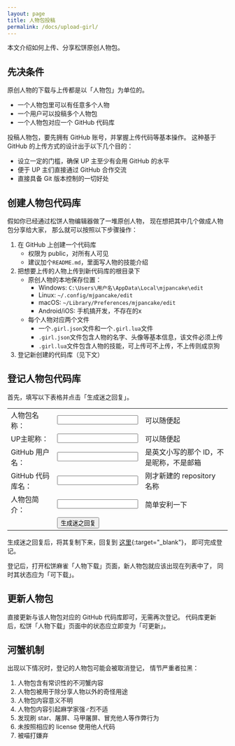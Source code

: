 ```yaml
---
layout: page
title: 人物包投稿
permalink: /docs/upload-girl/
---
```


<script>
function onSubmit() {
    var form = document.getElementById("form");
    var obj = {
        name: form.name.value,
        uploader: form.uploader.value,
        repo: form.username.value + "/" + form.repo.value,
        desc: form.desc.value
    };
    var output = document.getElementById("output");
    var json = JSON.stringify(obj, null, 2);
    output.innerHTML = "迷之回复：<br />" +
                       "<pre>" + new Option(json).innerHTML + "</pre>";
}
</script>

本文介绍如何上传、分享松饼原创人物包。

## 先决条件

原创人物的下载与上传都是以「人物包」为单位的。

- 一个人物包里可以有任意多个人物
- 一个用户可以投稿多个人物包
- 一个人物包对应一个 GitHub 代码库

投稿人物包，要先拥有 GitHub 账号，并掌握上传代码等基本操作。
这种基于 GitHub 的上传方式的设计出于以下几个目的：

- 设立一定的门槛，确保 UP 主至少有会用 GitHub 的水平
- 便于 UP 主们直接通过 GitHub 合作交流
- 直接具备 Git 版本控制的一切好处

## 创建人物包代码库

假如你已经通过松饼人物编辑器做了一堆原创人物，
现在想把其中几个做成人物包分享给大家，
那么就可以按照以下步骤操作：

1. 在 GitHub 上创建一个代码库
    - 权限为 public，对所有人可见
    - 建议加个`README.md`，里面写人物的技能介绍
2. 把想要上传的人物上传到新代码库的根目录下
    - 原创人物的本地保存位置：
        - Windows: `C:\Users\用户名\AppData\Local\mjpancake\edit`
        - Linux: `~/.config/mjpancake/edit`
        - macOS: `~/Library/Preferences/mjpancake/edit`
        - Android/iOS: 手机搞开发，不存在的x
    - 每个人物对应两个文件
        - 一个`.girl.json`文件和一个`.girl.lua`文件
        - `.girl.json`文件包含人物的名字、头像等基本信息，该文件必须上传
        - `.girl.lua`文件包含人物的技能，可上传可不上传，不上传则成京狗
3. 登记新创建的代码库（见下文）

## 登记人物包代码库

首先，填写以下表格并点击「生成迷之回复」。

<form id="form" action="javascript:onSubmit()">
  <table>
    <tr>
      <td>人物包名称：</td>
      <td><input type="text" name="name" value="" /></td>
      <td>可以随便起</td>
    </tr>
    <tr>
      <td>UP主昵称：</td>
      <td><input type="text" name="uploader" value="" /></td>
      <td>可以随便起</td>
    </tr>
    <tr>
      <td>GitHub 用户名：</td>
      <td><input type="text" name="username" value="" /></td>
      <td>是英文小写的那个 ID，不是昵称，不是邮箱</td>
    </tr>
    <tr>
      <td>GitHub 代码库名：</td>
      <td><input type="text" name="repo" value="" /></td>
      <td>刚才新建的 repository 名称</td>
    </tr>
    <tr>
      <td>人物包简介：</td>
      <td><input type="text" name="desc" value="" /></td>
      <td>简单安利一下</td>
    </tr>
    <tr>
      <td></td>
      <td><input type="submit" id="submit" value="生成迷之回复" /></td>
    </tr>
  </table>
</form>

<div id="output"></div>

生成迷之回复后，将其复制下来，回复到
[这里](https://github.com/rolevax/libsaki/issues/51){:target="_blank"}，
<a name="_"></a>
即可完成登记。

登记后，打开松饼麻雀「人物下载」页面，新人物包就应该出现在列表中了，
同时其状态应为「可下载」。

## 更新人物包

直接更新与该人物包对应的 GitHub 代码库即可，无需再次登记。
代码库更新后，松饼「人物下载」页面中的状态应立即变为「可更新」。

## 河蟹机制

出现以下情况时，登记的人物包可能会被取消登记，
情节严重者拉黑：

1. 人物包含有常识性的不河蟹内容
2. 人物包被用于除分享人物以外的奇怪用途
3. 人物包内容意义不明
4. 人物包内容引起麻学家强♂烈不适
5. 发现刷 star、屠屏、马甲屠屏、冒充他人等作弊行为
6. 未按照相应的 license 使用他人代码
7. 被喵打嫌弃

